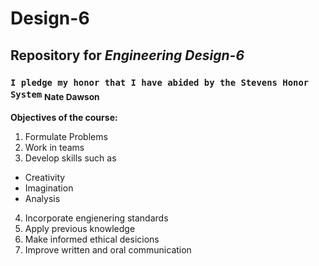 # **Design-6**
## Repository for _Engineering Design-6_
###  `I pledge my honor that I have abided by the Stevens Honor System` <sub>Nate Dawson<sub>

**Objectives of the course:**
1. Formulate Problems
2. Work in teams
3. Develop skills such as
-    Creativity
-    Imagination
-    Analysis
4. Incorporate engienering standards
5. Apply previous knowledge
6. Make informed ethical desicions
7. Improve written and oral communication
